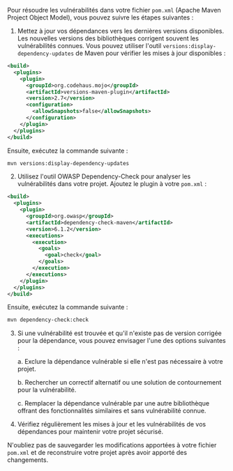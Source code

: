 Pour résoudre les vulnérabilités dans votre fichier `pom.xml` (Apache Maven Project Object Model), vous pouvez suivre les étapes suivantes :

1. Mettez à jour vos dépendances vers les dernières versions disponibles. Les nouvelles versions des bibliothèques corrigent souvent les vulnérabilités connues. Vous pouvez utiliser l'outil `versions:display-dependency-updates` de Maven pour vérifier les mises à jour disponibles :

```xml
<build>
  <plugins>
    <plugin>
      <groupId>org.codehaus.mojo</groupId>
      <artifactId>versions-maven-plugin</artifactId>
      <version>2.7</version>
      <configuration>
        <allowSnapshots>false</allowSnapshots>
      </configuration>
    </plugin>
  </plugins>
</build>
```

Ensuite, exécutez la commande suivante :

```sh
mvn versions:display-dependency-updates
```

2. Utilisez l'outil OWASP Dependency-Check pour analyser les vulnérabilités dans votre projet. Ajoutez le plugin à votre `pom.xml` :

```xml
<build>
  <plugins>
    <plugin>
      <groupId>org.owasp</groupId>
      <artifactId>dependency-check-maven</artifactId>
      <version>6.1.2</version>
      <executions>
        <execution>
          <goals>
            <goal>check</goal>
          </goals>
        </execution>
      </executions>
    </plugin>
  </plugins>
</build>
```

Ensuite, exécutez la commande suivante :

```sh
mvn dependency-check:check
```

3. Si une vulnérabilité est trouvée et qu'il n'existe pas de version corrigée pour la dépendance, vous pouvez envisager l'une des options suivantes :

   a. Exclure la dépendance vulnérable si elle n'est pas nécessaire à votre projet.

   b. Rechercher un correctif alternatif ou une solution de contournement pour la vulnérabilité.

   c. Remplacer la dépendance vulnérable par une autre bibliothèque offrant des fonctionnalités similaires et sans vulnérabilité connue.

4. Vérifiez régulièrement les mises à jour et les vulnérabilités de vos dépendances pour maintenir votre projet sécurisé.

N'oubliez pas de sauvegarder les modifications apportées à votre fichier `pom.xml` et de reconstruire votre projet après avoir apporté des changements.